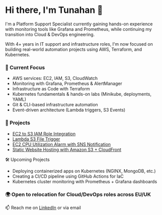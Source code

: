 # Hi there, I'm Tunahan 👋

I'm a Platform Support Specialist currently gaining hands-on experience with monitoring tools like Grafana and Prometheus, while continuing my transition into Cloud & DevOps engineering.

With 4+ years in IT support and infrastructure roles, I'm now focused on building real-world automation projects using AWS, Terraform, and Kubernetes.

### 🧠 Current Focus
- AWS services: EC2, IAM, S3, CloudWatch
- Monitoring with Grafana, Prometheus & AlertManager
- Infrastructure as Code with Terraform
- Kubernetes fundamentals & hands-on labs (Minikube, deployments, YAML)
- Git & CLI-based infrastructure automation
- Event-driven architecture (Lambda triggers, S3 Events)

### 📂 Projects
- [EC2 to S3 IAM Role Integration](https://github.com/tnhkoc/EC2-to-S3-IAM-Role-Integration)
- [Lambda S3 File Trigger](https://github.com/tnhkoc/lambda-s3-file-trigger)
- [EC2 CPU Utilization Alarm with SNS Notification](https://github.com/tnhkoc/ec2-health-monitoring)
- [Static Website Hosting with Amazon S3 + CloudFront](https://github.com/tnhkoc/static-website-s3-cloudfront)

🛠️ Upcoming Projects
- Deploying containerized apps on Kubernetes (NGINX, MongoDB, etc.)
- Creating a CI/CD pipeline using GitHub Actions for IaC
- Kubernetes cluster monitoring with Prometheus + Grafana dashboards

### 🌍 Open to relocation for Cloud/DevOps roles across EU/UK  
📫 Reach me on [LinkedIn](https://www.linkedin.com/in/tunahan-koc-8b43b765) or via email
